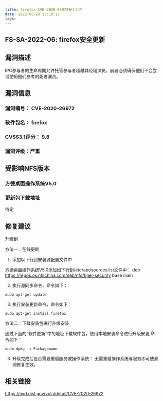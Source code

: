 ```yaml
---
title: firefox-CVE-2020-26972安全公告
date: 2022-06-29 13:19:13
tags:
---
```

## FS-SA-2022-06: firefox安全更新

## 漏洞描述

IPC参与者的生命周期允许托管参与者超越其经理演员，前者必须确保他们不会尝试使用他们参考的死者演员。

## 漏洞信息

###    漏洞编号： CVE-2020-26972

###    软件包名： firefox

###    CVSS3.1评分： 9.8

###    漏洞评级：严重

## 受影响NFS版本

###    方德桌面操作系统V5.0

### 更新包下载地址

待定

## 修复建议

升级到 

方法一：在线更新

1. 添加以下行到安装源配置文件中

方德桌面操作系统V5.0添加如下行到/etc/apt/sources.list文件中：
deb https://repos.os.nfschina.com/deb/nfs/tiger-security base main

2. 执行源同步命令，命令如下：

```
sudo apt-get update
```

3. 执行安装更新命令，命令如下：

```
sudo apt-get install firefox
```

方法二：下载安装包进行升级安装

通过下面的“软件更新”中的地址下载软件包，使用本地安装命令进行升级安装,命令如下：

```
sudo dpkg -i Packagename
```

3. 升级完成后是否需要重启服务或操作系统：
   无需重启操作系统与服务即可使漏洞修复生效。

## 相关链接

https://nvd.nist.gov/vuln/detail/CVE-2020-26972
